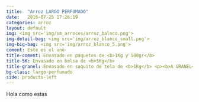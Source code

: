 ```yaml
---
title:  "Arroz LARGO PERFUMADO"
date:   2016-07-25 17:26:19
categories: arroz
layout: default
img: <img src='img/sm_arroces/arroz_balnco.png'>
img-detail-bag: <img src='img/arroz_blanco_small.png'>
img-big-bag: <img src='img/arroz_blanco_5.png'>
coment: Este es el uno
title-coment: Envasado en paquetes de <b>1Kg y 500gr</b>
title-5K: Envasado en bolsa de <b>5Kg</b>
title-granel: Envasado en saquito de tela de <b>1Kg</b> <p><b>A GRANEL</b><br> Envasado en sacos de <b>10Kg y 25Kg</b> 
bg-class: largo-perfumado
side: products-left
---
```


Hola como estas